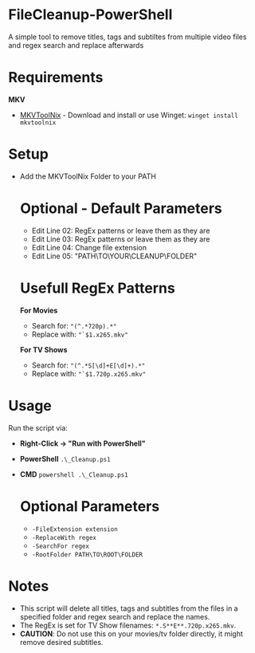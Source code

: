 # FileCleanup-PowerShell
A simple tool to remove titles, tags and subtiltes from multiple video files and regex search and replace afterwards

# Requirements
  **MKV**
  - [MKVToolNix](https://mkvtoolnix.download/downloads.html#windows) - Download and install or use Winget: ```winget install mkvtoolnix ```

# Setup
- Add the MKVToolNix Folder to your PATH

    # Optional - Default Parameters
    - Edit Line 02: RegEx patterns or leave them as they are
    - Edit Line 03: RegEx patterns or leave them as they are
    - Edit Line 04: Change file extension
    - Edit Line 05: "PATH\TO\YOUR\CLEANUP\FOLDER"

    # Usefull RegEx Patterns
    **For Movies**
    - Search for: ```"(^.*720p).*"``` 
    - Replace with: ```"`$1.x265.mkv"``` 

    **For TV Shows**
    - Search for: ```"(^.*S[\d]+E[\d]+).*"```
    - Replace with: ```"`$1.720p.x265.mkv"```

# Usage
Run the script via:
- **Right-Click -> "Run with PowerShell"** 
- **PowerShell** ```.\_Cleanup.ps1```
- **CMD** ```powershell .\_Cleanup.ps1```

    # Optional Parameters
    - ```-FileExtension extension```
    - ```-ReplaceWith regex```
    - ```-SearchFor regex```
    - ```-RootFolder PATH\TO\ROOT\FOLDER```

# Notes
- This script will delete all titles, tags and subtitles from the files in a specified folder and regex search and replace the names.
- The RegEx is set for TV Show filenames: ```*.S**E**.720p.x265.mkv```.
- **CAUTION**: Do not use this on your movies/tv folder directly, it might remove desired subtitles.

